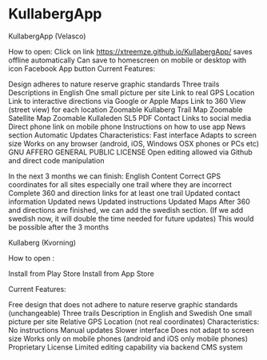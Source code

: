# KullabergApp

KullabergApp (Velasco)

How to open​:
Click on link https://xtreemze.github.io/KullabergApp/ saves offline automatically
Can save to homescreen on mobile or desktop with icon
​Facebook App button
Current Features:

Design adheres to nature reserve graphic standards
Three trails
Descriptions in English
One small picture per site
Link to real GPS Location
Link to interactive directions via Google or Apple Maps
Link to 360 View (street view) for each location
Zoomable Kullaberg Trail Map
Zoomable Satellite Map
Zoomable Kullaleden SL5 PDF
Contact Links to social media
Direct phone link on mobile phone
Instructions on how to use app
News section
Automatic Updates
Characteristics:
Fast interface
Adapts to screen size
Works on any browser (android, iOS, Windows OSX phones or PCs etc)
GNU AFFERO GENERAL PUBLIC LICENSE
Open editing allowed via Github and direct code manipulation

In the next 3 months we can finish:
English Content
Correct GPS coordinates for all sites especially one trail where they are incorrect
Complete 360 and direction links for at least one trail
Updated contact information
Updated news
Updated instructions
Updated Maps
After 360 and directions are finished, we can add the swedish section. (If we add swedish now, it will double the time needed for future updates) This would be possible after the 3 months

Kullaberg (Kvorning)

How to open :​

Install from Play Store
Install from App Store

Current Features:

Free design that does not adhere to nature reserve graphic standards (unchangeable)
Three trails
Description in English and Swedish
One small picture per site
Relative GPS Location (not real coordinates)
Characteristics:
No instructions
Manual updates
Slower interface
Does not adapt to screen size
Works only on mobile phones (android and iOS only mobile phones)
Proprietary License Limited editing capability via backend CMS system
